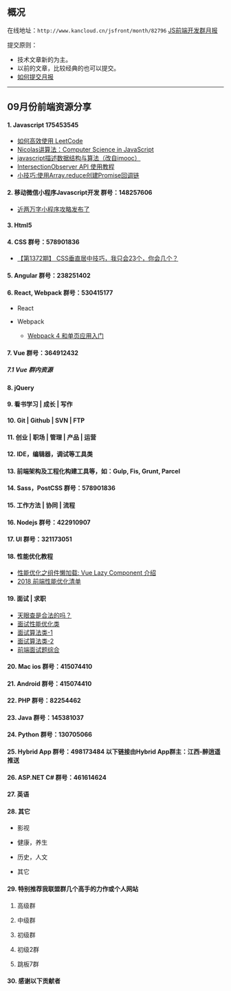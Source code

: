 ## 概况

在线地址：`http://www.kancloud.cn/jsfront/month/82796` [JS前端开发群月报](http://www.kancloud.cn/jsfront/month/82796)


提交原则：

- 技术文章新的为主。
- 以前的文章，比较经典的也可以提交。
- [如何提交月报](http://www.kancloud.cn/jsfront/month/227309)

---


## 09月份前端资源分享
#### 1. Javascript 175453545
- [如何高效使用 LeetCode](https://zhuanlan.zhihu.com/p/38005681)
- [Nicolas讲算法：Computer Science in JavaScript](https://segmentfault.com/a/1190000004375263)
- [javascript描述数据结构与算法（改自imooc）](https://segmentfault.com/a/1190000010681228)
- [IntersectionObserver API 使用教程](http://www.ruanyifeng.com/blog/2016/11/intersectionobserver_api.html)
- [小技巧:使用Array.reduce创建Promise回调链](https://juejin.im/post/5ab70d3c5188257ddb0f9359)

#### 2. 移动微信小程序Javascript开发 群号：148257606
- [近两万字小程序攻略发布了](https://juejin.im/post/5b8fd1416fb9a05cf3710690)

#### 3. Html5

#### 4. CSS  群号：578901836
- [【第1372期】 CSS垂直居中技巧，我只会23个，你会几个？](https://mp.weixin.qq.com/s?__biz=MjM5MTA1MjAxMQ==&mid=2651229643&idx=1&sn=bcbc7f872a33ec43a72b078bf7f23af3&chksm=bd49544f8a3edd59d2fcf2460dd14548ab908340eed9d5063ccac25be0dfe49d805122b6c4d6&mpshare=1&scene=1&srcid=0824sWg7EmkU8Xqj3Tv7rToK#rd)

#### 5. Angular 群号：238251402

#### 6. React, Webpack 群号：530415177
- React
    

- Webpack

  - [Webpack 4 和单页应用入门](https://github.com/wallstreetcn/webpack-and-spa-guide)


#### 7. Vue 群号：364912432

##### 7.1 Vue 群内资源

#### 8. jQuery

#### 9. 看书学习 | 成长 | 写作

#### 10. Git | Github | SVN | FTP

#### 11. 创业 | 职场 | 管理 | 产品 | 运营

#### 12. IDE，编辑器，调试等工具类

#### 13. 前端架构及工程化构建工具等，如：Gulp, Fis, Grunt, Parcel

#### 14. Sass，PostCSS  群号：578901836

#### 15. 工作方法 | 协同 | 流程

#### 16. Nodejs 群号：422910907

#### 17. UI 群号：321173051

#### 18. 性能优化教程
- [性能优化之组件懒加载: Vue Lazy Component 介绍](https://juejin.im/post/59bf501ff265da06602971b9)
- [2018 前端性能优化清单](https://juejin.im/post/5a966bd16fb9a0635172a50a)

#### 19. 面试 | 求职
- [天眼查是合法的吗？](https://www.zhihu.com/question/289050408)
- [面试性能优化类](https://github.com/wy-ei/notebook/issues/34)
- [面试算法类-1](https://segmentfault.com/a/1190000004375263)
- [面试算法类-2](https://segmentfault.com/a/1190000000656344)
- [前端面试题综合](https://yuchengkai.cn/docs/zh/frontend/)

#### 20. Mac ios 群号：415074410

#### 21. Android 群号：415074410

#### 22. PHP 群号：82254462

#### 23. Java 群号：145381037

#### 24. Python 群号：130705066

#### 25. Hybrid App 群号：498173484 以下链接由Hybrid App群主：江西-醉逍遥推送

#### 26. ASP.NET C# 群号：461614624

#### 27. 英语

#### 28. 其它

- 影视


- 健康，养生


- 历史，人文


- 其它



#### 29. 特别推荐我联盟群几个高手的力作或个人网站

1. 高级群

2. 中级群


3. 初级群

4. 初级2群


5. 跳板7群


#### 30. 感谢以下贡献者

